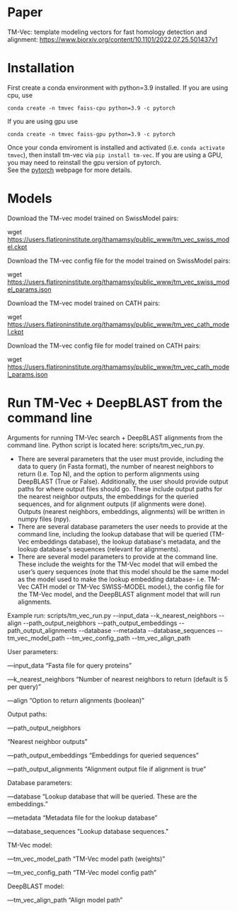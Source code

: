 # Paper
TM-Vec: template modeling vectors for fast homology detection and alignment: https://www.biorxiv.org/content/10.1101/2022.07.25.501437v1

# Installation

First create a conda environment with python=3.9 installed.  If you are using cpu, use

`conda create -n tmvec faiss-cpu python=3.9 -c pytorch`

If you are using gpu use

`conda create -n tmvec faiss-gpu python=3.9 -c pytorch`

Once your conda enviroment is installed and activated (i.e. `conda activate tmvec`), then install tm-vec via
`pip install tm-vec`. If you are using a GPU, you may need to reinstall the gpu version of pytorch.  
See the [pytorch](https://pytorch.org/) webpage for more details.

# Models
Download the TM-vec model trained on SwissModel pairs:

wget https://users.flatironinstitute.org/thamamsy/public_www/tm_vec_swiss_model.ckpt

Download the TM-vec config file for the model trained on SwissModel pairs: 

wget https://users.flatironinstitute.org/thamamsy/public_www/tm_vec_swiss_model_params.json

Download the TM-vec model trained on CATH pairs:

wget https://users.flatironinstitute.org/thamamsy/public_www/tm_vec_cath_model.ckpt

Download the TM-vec config file for model trained on CATH pairs: 

wget https://users.flatironinstitute.org/thamamsy/public_www/tm_vec_cath_model_params.json


# Run TM-Vec + DeepBLAST from the command line

Arguments for running TM-Vec search + DeepBLAST alignments from the command line. Python script is located here: scripts/tm_vec_run.py.

- There are several parameters that the user must provide, including the data to query (in Fasta format), the number of nearest neighbors to return (I️.e. Top N), and the option to perform alignments using DeepBLAST (True or False).  Additionally, the user should provide output paths for where output files should go. These include output paths for the nearest neighbor outputs, the embeddings for the queried sequences, and for alignment outputs (if alignments were done). Outputs (nearest neighbors, embeddings, alignments) will be written in numpy files (npy). 
- There are several database parameters the user needs to provide at the command line, including the lookup database that will be queried (TM-Vec embeddings database), the lookup database's metadata, and the lookup database's sequences (relevant for alignments). 
- There are several model parameters to provide at the command line. These include the weights for the TM-Vec model that will embed the user’s query sequences (note that this model should be the same model as the model used to make the lookup embedding database- i.e. TM-Vec CATH model or TM-Vec SWISS-MODEL model.), the config file for the TM-Vec model, and the DeepBLAST alignment model that will run alignments. 


Example run:
scripts/tm_vec_run.py --input_data --k_nearest_neighbors --align --path_output_neigbhors --path_output_embeddings --path_output_alignments --database --metadata --database_sequences --tm_vec_model_path --tm_vec_config_path --tm_vec_align_path


User parameters:

—input_data
“Fasta file for query proteins”

—k_nearest_neighbors
“Number of nearest neighbors to return (default is 5 per query)”

—align
“Option to return alignments (boolean)”

Output paths:

—path_output_neigbhors

“Nearest neighbor outputs”

—path_output_embeddings
“Embeddings for queried sequences”

—path_output_alignments
“Alignment output file if alignment is true”

Database parameters:

—database
“Lookup database that will be queried. These are the embeddings.” 

—metadata
“Metadata file for the lookup database”

—database_sequences
"Lookup database sequences."

TM-Vec model:

—tm_vec_model_path
“TM-Vec model path (weights)”

—tm_vec_config_path
“TM-Vec model config path”

DeepBLAST model:

—tm_vec_align_path
“Align model path”





